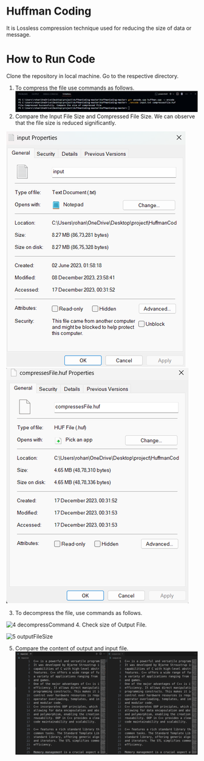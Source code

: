 # Huffman Coding
It is Lossless compression technique used for reducing the size of data or message.
# How to Run Code
Clone the repository in local machine.
Go to the respective directory.
1. To compress the file use commands as follows.
![1 compressCmd](https://github.com/rohanchinchkar/Huffman-_Coding/blob/main/HuffmanCoding-master/steps/1.compressCMD.png)
2. Compare the Input File Size and Compressed File Size.
We can observe that the file size is reduced significantly.

![2 inputFileSize](https://github.com/rohanchinchkar/Huffman-_Coding/blob/main/HuffmanCoding-master/steps/2.inputFileSize.png)
![3 compressedFileSize](https://github.com/rohanchinchkar/Huffman-_Coding/blob/main/HuffmanCoding-master/steps/3.compressedFileSize.png)

3. To decompress the file, use commands as follows.

![4 decompressCommand](https://github.com/sahilotari/HuffmanCoding/assets/85446273/18bfc81d-ef88-42ad-94a4-512ea0812092)
4. Check size of Output File.

![5 outputFileSize](https://github.com/sahilotari/HuffmanCoding/assets/85446273/dcb247db-cbd2-410e-8139-9eddf67b8393)

5. Compare the content of output and input file.
![6 CompareInputAndOutputFiles](https://github.com/rohanchinchkar/Huffman-_Coding/blob/main/HuffmanCoding-master/steps/6.CompareInputAndOutputFiles.png)
